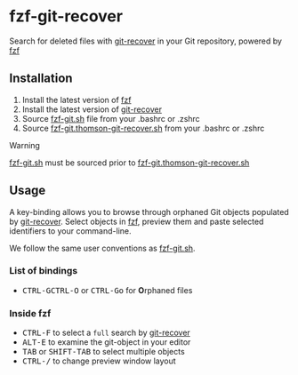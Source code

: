fzf-git-recover
==========

Search for deleted files with [git-recover][git-recover] in your Git repository, powered by [fzf][fzf]

[fzf]: https://github.com/junegunn/fzf
[git-recover]: https://github.com/ethomson/git-recover

Installation
------------

1. Install the latest version of [fzf][fzf]
2. Install the latest version of [git-recover][git-recover]
3. Source [fzf-git.sh](https://raw.githubusercontent.com/junegunn/fzf-git.sh/main/fzf-git.sh) file from your .bashrc or .zshrc
4. Source [fzf-git.thomson-git-recover.sh](https://raw.githubusercontent.com/mheuvel-dev/fzf-git-recover/master/fzf-git.thomson-git-recover.sh) from your .bashrc or .zshrc

> [!WARNING]
> [fzf-git.sh](https://raw.githubusercontent.com/junegunn/fzf-git.sh/main/fzf-git.sh) must be sourced prior to [fzf-git.thomson-git-recover.sh](https://raw.githubusercontent.com/mheuvel-dev/fzf-git-recover/master/fzf-git.thomson-git-recover.sh)

Usage
-----

A key-binding allows you to browse through orphaned Git objects populated by [git-recover][git-recover]. 
Select objects in [fzf][fzf], preview them and paste selected identifiers to your command-line.

We follow the same user conventions as [fzf-git.sh](https://raw.githubusercontent.com/junegunn/fzf-git.sh/main/fzf-git.sh).

### List of bindings

* <kbd>CTRL-G</kbd><kbd>CTRL-O</kbd> or <kbd>CTRL-G</kbd><kbd>o</kbd> for **O**rphaned files

### Inside fzf

* <kbd>CTRL-F</kbd> to select a `full` search by [git-recover][git-recover]
* <kbd>ALT-E</kbd> to examine the git-object in your editor
* <kbd>TAB</kbd> or <kbd>SHIFT-TAB</kbd> to select multiple objects
* <kbd>CTRL-/</kbd> to change preview window layout
